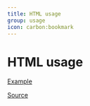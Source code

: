 ```yaml
---
title: HTML usage
group: usage
icon: carbon:bookmark
---
```


# HTML usage

<a href="/examples/TrackSymbol.html" target="_blank">Example</a>

[Source](https://github.com/org-arl/leaflet-tracksymbol2/blob/master/examples/TrackSymbol.html)
